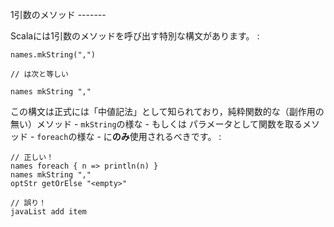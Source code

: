 1引数のメソッド -------

Scalaには1引数のメソッドを呼び出す特別な構文があります。 :

    names.mkString(",")

    // は次と等しい

    names mkString ","

この構文は正式には「中値記法」として知られており，純粋関数的な（副作用の無い）メソッド -
`mkString`の様な - もしくは
パラメータとして関数を取るメソッド - `foreach`の様な -
に**のみ**使用されるべきです。 :

    // 正しい！
    names foreach { n => println(n) }
    names mkString ","
    optStr getOrElse "<empty>"

    // 誤り！
    javaList add item

